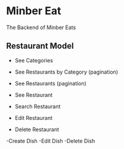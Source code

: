 # Minber Eat

The Backend of Minber Eats

## Restaurant Model

- See Categories
- See Restaurants by Category (pagination)
- See Restaurants (pagination)
- See Restaurant
- Search Restaurant

- Edit Restaurant
- Delete Restaurant

-Create Dish
-Edit Dish
-Delete Dish
